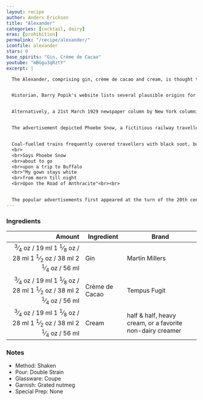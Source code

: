 ```yaml
---
layout: recipe
author: Anders Erickson
title: "Alexander"
categories: [cocktail, dairy]
eras: [prohibition]
permalink: "/recipe/alexander/"
iconfile: alexander
stars: 0
base_spirits: "Gin, Crème de Cacao"
youtube: "mBGgu3qRztY"
excerpt: |

  The Alexander, comprising gin, crème de cacao and cream, is thought to have originated early in the 20th century, certainly before 1915, evidenced by an equal parts recipe appearing in Hugo Ensslin's 1916 <em>Recipes for Mixed Drinks</em>.<br><br>


  Historian, Barry Popik's website lists several plausible origins for this drink. The first is a cutting from page 11 of the news section of the 3rd October 1915 <em>Philadelphia Inquirer</em>. "<em>The head bartender has even gone so far as to invent an Alexander cocktail, which he is reserving to be served during the World Series.</em>" This referred to The Racquet Club and the 1915 World Series, won by Boston beating Philadelphia. The bartender created the drink honouring Philadelphia pitcher Grover Cleveland Alexander (1887-1950).<br><br>


  Alternatively, a 21st March 1929 newspaper column by New York columnist Walter Winchell links the origin of the Alexander cocktail to Troy Alexander, a bartender at a New York pre-Prohibition lobster restaurant called Rector's. It claims that Troy created his eponymously named cocktail for a dinner celebrating a successful advertising campaign.<br><br>


  The advertisement depicted Phoebe Snow, a fictitious railway traveller, wearing a snow-white dress featured in an advertising campaign for the Delaware, Lackawanna and Western Railroad (DL&W) to promote the company's use of clean-burning anthracite to fuel its locomotives. <br><br>


  Coal-fuelled trains frequently covered travellers with black soot, but DL&W owned vast anthracite mines in Pennsylvania, so they could legitimately claim that their passengers would arrive clean after a long journey. The first advertisement depicted an image of Phoebe Snow, supposedly a young New York socialite who frequently travelled to Buffalo, New York, wearing a white dress and featured a short poem: 
  <br>
  <br>Says Phoebe Snow  
  <br>about to go 
  <br>upon a trip to Buffalo
  <br>"My gown stays white
  <br>from morn till night
  <br>Upon the Road of Anthracite"<br><br>


  The popular advertisements first appeared at the turn of the 20th century and ran for nearly 70 years. Phoebe became one of America's most recognized advertising mascots. The Alexander became a Prohibition favourite as the cream and nutmeg garnish helped disguise the rough taste of homemade 'bathtub' gin.
---
```


### Ingredients

|                                                                                                                                                                                                                                                                                                  Amount | Ingredient     | Brand                                                     |
| ------------------------------------------------------------------------------------------------------------------------------------------------------------------------------------------------------------------------------------------------------------------------------------------------------: | -------------- | --------------------------------------------------------- |
| <span class="onex active"> <sup>3</sup>&frasl;<sub>4</sub> oz / 19 ml</span> <span class="onehalfx">1 <sup>1</sup>&frasl;<sub>8</sub> oz / 28 ml</span> <span class="twox">1 <sup>1</sup>&frasl;<sub>2</sub> oz / 38 ml</span> <span class="threex">2 <sup>1</sup>&frasl;<sub>4</sub> oz / 56 ml</span> | Gin            | Martin Millers                                            |
| <span class="onex active"> <sup>3</sup>&frasl;<sub>4</sub> oz / 19 ml</span> <span class="onehalfx">1 <sup>1</sup>&frasl;<sub>8</sub> oz / 28 ml</span> <span class="twox">1 <sup>1</sup>&frasl;<sub>2</sub> oz / 38 ml</span> <span class="threex">2 <sup>1</sup>&frasl;<sub>4</sub> oz / 56 ml</span> | Crème de Cacao | Tempus Fugit                                              |
| <span class="onex active"> <sup>3</sup>&frasl;<sub>4</sub> oz / 19 ml</span> <span class="onehalfx">1 <sup>1</sup>&frasl;<sub>8</sub> oz / 28 ml</span> <span class="twox">1 <sup>1</sup>&frasl;<sub>2</sub> oz / 38 ml</span> <span class="threex">2 <sup>1</sup>&frasl;<sub>4</sub> oz / 56 ml</span> | Cream          | half & half, heavy cream, or a favorite non-dairy creamer |

### Notes

- Method: Shaken
- Pour: Double Strain
- Glassware: Coupe
- Garnish: Grated nutmeg
- Special Prep: None

<script type="application/ld+json">
{
  "@context": "https://schema.org",
  "@type": "Recipe",
  "author": "{{ page.author }}",
  "description": "{{ page.excerpt | strip_html | replace: '"', "'" }}",
  "image": "{%- for ingredient in site.data[page.iconfile].images.ingredient limit: 1 -%}{{ ingredient.url }}{%- endfor -%}",
  "recipeIngredient": [  "0.75 oz Gin ",
  "0.75 oz Crème de Cacao",
  "0.75 oz Cream "],
  "name": "{{ page.title }}",
  "recipeInstructions": "  {
    '@type': 'HowToStep',
    'text': '- Method: Shaken
'
  },  {
    '@type': 'HowToStep',
    'text': '- Pour: Double Strain
'
  },  {
    '@type': 'HowToStep',
    'text': '- Glassware: Coupe
'
  },  {
    '@type': 'HowToStep',
    'text': '- Garnish: Grated nutmeg
'
  },  {
    '@type': 'HowToStep',
    'text': '- Special Prep: None
'
  }",
  "recipeYield": "1 cocktail",
  "recipeCategory": "cocktail"
}
</script>
